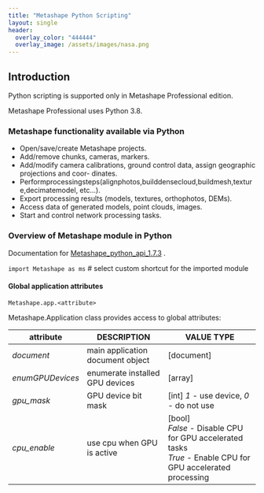 ```yaml
---
title: "Metashape Python Scripting"
layout: single
header:
  overlay_color: "444444"
  overlay_image: /assets/images/nasa.png
---
```




## Introduction

Python scripting is supported only in Metashape Professional edition.

Metashape Professional uses Python 3.8.

### Metashape functionality available via Python

* Open/save/create Metashape projects.
* Add/remove chunks, cameras, markers.
* Add/modify camera calibrations, ground control data, assign geographic projections and coor- dinates.
* Performprocessingsteps(alignphotos,builddensecloud,buildmesh,texture,decimatemodel, etc...).
* Export processing results (models, textures, orthophotos, DEMs).
* Access data of generated models, point clouds, images.
* Start and control network processing tasks.

### Overview of Metashape module in Python

Documentation for [Metashape_python_api_1.7.3](https://www.agisoft.com/pdf/metashape_python_api_1_7_3.pdf) .

`import Metashape as ms` # select custom shortcut for the imported module

#### Global application attributes
`Metashape.app.<attribute>`

Metashape.Application class provides access to global attributes:

| attribute | DESCRIPTION | VALUE TYPE  |
|---------|---------|---------|
| *document*| main application document object | [document] |
| *enumGPUDevices* | enumerate installed GPU devices | [array] |
| *gpu_mask* | GPU device bit mask | [int] *1* - use device, *0* - do not use |
| *cpu_enable* | use cpu when GPU is active | [bool]<br>*False* - Disable CPU for GPU accelerated tasks <br>*True* - Enable CPU for GPU accelerated processing |

